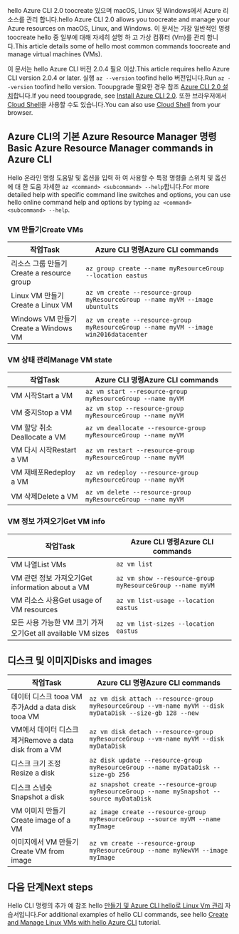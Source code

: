 <span data-ttu-id="50949-101">hello Azure CLI 2.0 toocreate 있으며 macOS, Linux 및 Windows에서 Azure 리소스를 관리 합니다.</span><span class="sxs-lookup"><span data-stu-id="50949-101">hello Azure CLI 2.0 allows you toocreate and manage your Azure resources on macOS, Linux, and Windows.</span></span> <span data-ttu-id="50949-102">이 문서는 가장 일반적인 명령 toocreate hello 중 일부에 대해 자세히 설명 하 고 가상 컴퓨터 (Vm)를 관리 합니다.</span><span class="sxs-lookup"><span data-stu-id="50949-102">This article details some of hello most common commands toocreate and manage virtual machines (VMs).</span></span>

<span data-ttu-id="50949-103">이 문서는 hello Azure CLI 버전 2.0.4 필요 이상.</span><span class="sxs-lookup"><span data-stu-id="50949-103">This article requires hello Azure CLI version 2.0.4 or later.</span></span> <span data-ttu-id="50949-104">실행 `az --version` toofind hello 버전입니다.</span><span class="sxs-lookup"><span data-stu-id="50949-104">Run `az --version` toofind hello version.</span></span> <span data-ttu-id="50949-105">Tooupgrade 필요한 경우 참조 [Azure CLI 2.0 설치](/cli/azure/install-azure-cli)합니다.</span><span class="sxs-lookup"><span data-stu-id="50949-105">If you need tooupgrade, see [Install Azure CLI 2.0](/cli/azure/install-azure-cli).</span></span> <span data-ttu-id="50949-106">또한 브라우저에서 [Cloud Shell](/azure/cloud-shell/quickstart)을 사용할 수도 있습니다.</span><span class="sxs-lookup"><span data-stu-id="50949-106">You can also use [Cloud Shell](/azure/cloud-shell/quickstart) from your browser.</span></span>

## <a name="basic-azure-resource-manager-commands-in-azure-cli"></a><span data-ttu-id="50949-107">Azure CLI의 기본 Azure Resource Manager 명령</span><span class="sxs-lookup"><span data-stu-id="50949-107">Basic Azure Resource Manager commands in Azure CLI</span></span>
<span data-ttu-id="50949-108">Hello 온라인 명령 도움말 및 옵션을 입력 하 여 사용할 수 특정 명령줄 스위치 및 옵션에 대 한 도움 자세한 `az <command> <subcommand> --help`합니다.</span><span class="sxs-lookup"><span data-stu-id="50949-108">For more detailed help with specific command line switches and options, you can use hello online command help and options by typing `az <command> <subcommand> --help`.</span></span>

### <a name="create-vms"></a><span data-ttu-id="50949-109">VM 만들기</span><span class="sxs-lookup"><span data-stu-id="50949-109">Create VMs</span></span>
| <span data-ttu-id="50949-110">작업</span><span class="sxs-lookup"><span data-stu-id="50949-110">Task</span></span> | <span data-ttu-id="50949-111">Azure CLI 명령</span><span class="sxs-lookup"><span data-stu-id="50949-111">Azure CLI commands</span></span> |
| --- | --- |
| <span data-ttu-id="50949-112">리소스 그룹 만들기</span><span class="sxs-lookup"><span data-stu-id="50949-112">Create a resource group</span></span> | `az group create --name myResourceGroup --location eastus` |
| <span data-ttu-id="50949-113">Linux VM 만들기</span><span class="sxs-lookup"><span data-stu-id="50949-113">Create a Linux VM</span></span> | `az vm create --resource-group myResourceGroup --name myVM --image ubuntults` |
| <span data-ttu-id="50949-114">Windows VM 만들기</span><span class="sxs-lookup"><span data-stu-id="50949-114">Create a Windows VM</span></span> | `az vm create --resource-group myResourceGroup --name myVM --image win2016datacenter` |

### <a name="manage-vm-state"></a><span data-ttu-id="50949-115">VM 상태 관리</span><span class="sxs-lookup"><span data-stu-id="50949-115">Manage VM state</span></span>
| <span data-ttu-id="50949-116">작업</span><span class="sxs-lookup"><span data-stu-id="50949-116">Task</span></span> | <span data-ttu-id="50949-117">Azure CLI 명령</span><span class="sxs-lookup"><span data-stu-id="50949-117">Azure CLI commands</span></span> |
| --- | --- |
| <span data-ttu-id="50949-118">VM 시작</span><span class="sxs-lookup"><span data-stu-id="50949-118">Start a VM</span></span> | `az vm start --resource-group myResourceGroup --name myVM` |
| <span data-ttu-id="50949-119">VM 중지</span><span class="sxs-lookup"><span data-stu-id="50949-119">Stop a VM</span></span> | `az vm stop --resource-group myResourceGroup --name myVM` |
| <span data-ttu-id="50949-120">VM 할당 취소</span><span class="sxs-lookup"><span data-stu-id="50949-120">Deallocate a VM</span></span> | `az vm deallocate --resource-group myResourceGroup --name myVM` |
| <span data-ttu-id="50949-121">VM 다시 시작</span><span class="sxs-lookup"><span data-stu-id="50949-121">Restart a VM</span></span> | `az vm restart --resource-group myResourceGroup --name myVM` |
| <span data-ttu-id="50949-122">VM 재배포</span><span class="sxs-lookup"><span data-stu-id="50949-122">Redeploy a VM</span></span> | `az vm redeploy --resource-group myResourceGroup --name myVM` |
| <span data-ttu-id="50949-123">VM 삭제</span><span class="sxs-lookup"><span data-stu-id="50949-123">Delete a VM</span></span> | `az vm delete --resource-group myResourceGroup --name myVM` |

### <a name="get-vm-info"></a><span data-ttu-id="50949-124">VM 정보 가져오기</span><span class="sxs-lookup"><span data-stu-id="50949-124">Get VM info</span></span>
| <span data-ttu-id="50949-125">작업</span><span class="sxs-lookup"><span data-stu-id="50949-125">Task</span></span> | <span data-ttu-id="50949-126">Azure CLI 명령</span><span class="sxs-lookup"><span data-stu-id="50949-126">Azure CLI commands</span></span> |
| --- | --- |
| <span data-ttu-id="50949-127">VM 나열</span><span class="sxs-lookup"><span data-stu-id="50949-127">List VMs</span></span> | `az vm list` |
| <span data-ttu-id="50949-128">VM 관련 정보 가져오기</span><span class="sxs-lookup"><span data-stu-id="50949-128">Get information about a VM</span></span> | `az vm show --resource-group myResourceGroup --name myVM` |
| <span data-ttu-id="50949-129">VM 리소스 사용</span><span class="sxs-lookup"><span data-stu-id="50949-129">Get usage of VM resources</span></span> | `az vm list-usage --location eastus` |
| <span data-ttu-id="50949-130">모든 사용 가능한 VM 크기 가져오기</span><span class="sxs-lookup"><span data-stu-id="50949-130">Get all available VM sizes</span></span> | `az vm list-sizes --location eastus` |

## <a name="disks-and-images"></a><span data-ttu-id="50949-131">디스크 및 이미지</span><span class="sxs-lookup"><span data-stu-id="50949-131">Disks and images</span></span>
| <span data-ttu-id="50949-132">작업</span><span class="sxs-lookup"><span data-stu-id="50949-132">Task</span></span> | <span data-ttu-id="50949-133">Azure CLI 명령</span><span class="sxs-lookup"><span data-stu-id="50949-133">Azure CLI commands</span></span> |
| --- | --- |
| <span data-ttu-id="50949-134">데이터 디스크 tooa VM 추가</span><span class="sxs-lookup"><span data-stu-id="50949-134">Add a data disk tooa VM</span></span> | `az vm disk attach --resource-group myResourceGroup --vm-name myVM --disk myDataDisk --size-gb 128 --new ` |
| <span data-ttu-id="50949-135">VM에서 데이터 디스크 제거</span><span class="sxs-lookup"><span data-stu-id="50949-135">Remove a data disk from a VM</span></span> | `az vm disk detach --resource-group myResourceGroup --vm-name myVM --disk myDataDisk` |
| <span data-ttu-id="50949-136">디스크 크기 조정</span><span class="sxs-lookup"><span data-stu-id="50949-136">Resize a disk</span></span> | `az disk update --resource-group myResourceGroup --name myDataDisk --size-gb 256` |
| <span data-ttu-id="50949-137">디스크 스냅숏</span><span class="sxs-lookup"><span data-stu-id="50949-137">Snapshot a disk</span></span> | `az snapshot create --resource-group myResourceGroup --name mySnapshot --source myDataDisk` |
| <span data-ttu-id="50949-138">VM 이미지 만들기</span><span class="sxs-lookup"><span data-stu-id="50949-138">Create image of a VM</span></span> | `az image create --resource-group myResourceGroup --source myVM --name myImage` |
| <span data-ttu-id="50949-139">이미지에서 VM 만들기</span><span class="sxs-lookup"><span data-stu-id="50949-139">Create VM from image</span></span> | `az vm create --resource-group myResourceGroup --name myNewVM --image myImage` |


## <a name="next-steps"></a><span data-ttu-id="50949-140">다음 단계</span><span class="sxs-lookup"><span data-stu-id="50949-140">Next steps</span></span>
<span data-ttu-id="50949-141">Hello CLI 명령의 추가 예 참조 hello [만들기 및 Azure CLI hello로 Linux Vm 관리](../articles/virtual-machines/linux/tutorial-manage-vm.md) 자습서입니다.</span><span class="sxs-lookup"><span data-stu-id="50949-141">For additional examples of hello CLI commands, see hello [Create and Manage Linux VMs with hello Azure CLI](../articles/virtual-machines/linux/tutorial-manage-vm.md) tutorial.</span></span>

